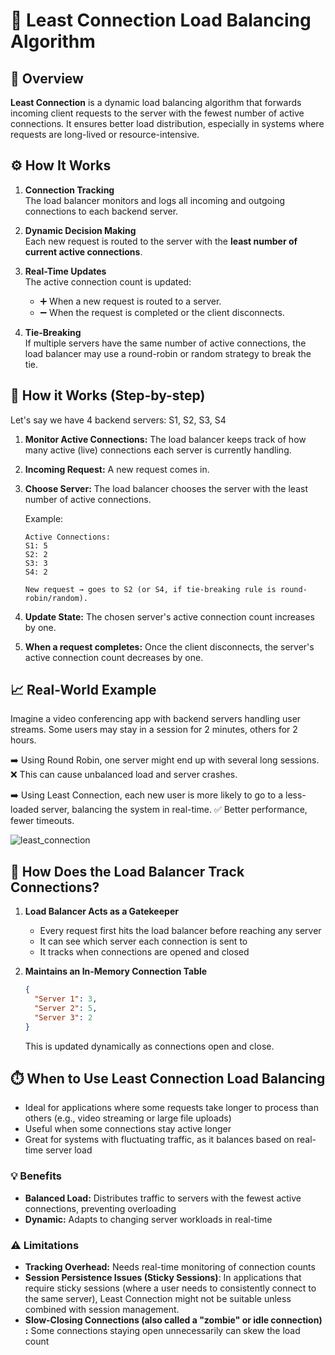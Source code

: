 # 🔄 Least Connection Load Balancing Algorithm

## 📘 Overview

**Least Connection** is a dynamic load balancing algorithm that forwards incoming client requests to the server with the fewest number of active connections. It ensures better load distribution, especially in systems where requests are long-lived or resource-intensive.

## ⚙️ How It Works

1. **Connection Tracking**  
   The load balancer monitors and logs all incoming and outgoing connections to each backend server.

2. **Dynamic Decision Making**  
   Each new request is routed to the server with the **least number of current active connections**.

3. **Real-Time Updates**  
   The active connection count is updated:
   - ➕ When a new request is routed to a server.
   - ➖ When the request is completed or the client disconnects.

4. **Tie-Breaking**  
   If multiple servers have the same number of active connections, the load balancer may use a round-robin or random strategy to break the tie.

## 🔧 How it Works (Step-by-step)

Let's say we have 4 backend servers: S1, S2, S3, S4

1. **Monitor Active Connections:**
   The load balancer keeps track of how many active (live) connections each server is currently handling.

2. **Incoming Request:**
   A new request comes in.

3. **Choose Server:**
   The load balancer chooses the server with the least number of active connections.
   
   Example:
   ```
   Active Connections:
   S1: 5
   S2: 2
   S3: 3
   S4: 2
   
   New request → goes to S2 (or S4, if tie-breaking rule is round-robin/random).
   ```

4. **Update State:**
   The chosen server's active connection count increases by one.

5. **When a request completes:**
   Once the client disconnects, the server's active connection count decreases by one.

## 📈 Real-World Example

Imagine a video conferencing app with backend servers handling user streams.
Some users may stay in a session for 2 minutes, others for 2 hours.

➡️ Using Round Robin, one server might end up with several long sessions.
❌ This can cause unbalanced load and server crashes.

➡️ Using Least Connection, each new user is more likely to go to a less-loaded server, balancing the system in real-time.
✅ Better performance, fewer timeouts.

![least_connection](https://media.geeksforgeeks.org/wp-content/uploads/20240130183553/Least-Response-(2).webp)
## 🧠 How Does the Load Balancer Track Connections?

1. **Load Balancer Acts as a Gatekeeper**
   - Every request first hits the load balancer before reaching any server
   - It can see which server each connection is sent to
   - It tracks when connections are opened and closed

2. **Maintains an In-Memory Connection Table**
   ```json
   {
     "Server 1": 3,
     "Server 2": 5,
     "Server 3": 2
   }
   ```
   This is updated dynamically as connections open and close.

## ⏱️ When to Use Least Connection Load Balancing

- Ideal for applications where some requests take longer to process than others (e.g., video streaming or large file uploads)
- Useful when some connections stay active longer
- Great for systems with fluctuating traffic, as it balances based on real-time server load

### 💡 Benefits
- **Balanced Load:** Distributes traffic to servers with the fewest active connections, preventing overloading
- **Dynamic:** Adapts to changing server workloads in real-time

### ⚠️ Limitations
- **Tracking Overhead:** Needs real-time monitoring of connection counts
- **Session Persistence Issues (Sticky Sessions)**: In applications that require sticky sessions (where a user needs to consistently connect to the same server), Least Connection might not be suitable unless combined with session management.
- **Slow-Closing Connections (also called a "zombie" or idle connection) :** Some connections staying open unnecessarily can skew the load count
